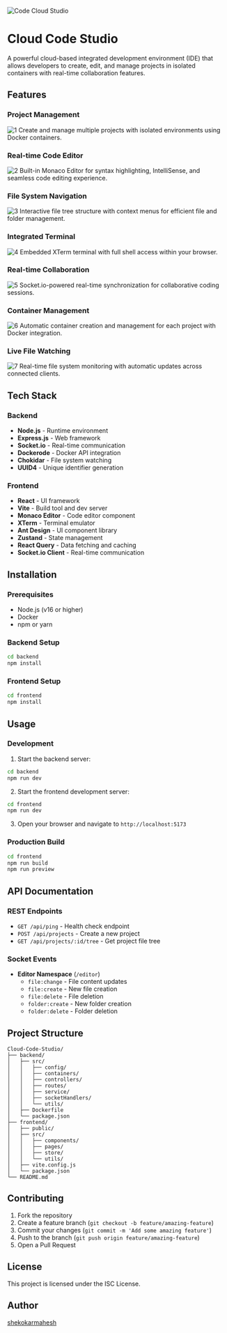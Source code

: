 ![Code Cloud Studio](frontend/public/Code-Cloud-Studio.png)

# Cloud Code Studio

A powerful cloud-based integrated development environment (IDE) that allows developers to create, edit, and manage projects in isolated containers with real-time collaboration features.

## Features

### Project Management
![1](frontend/public/1.png)
Create and manage multiple projects with isolated environments using Docker containers.

### Real-time Code Editor
![2](frontend/public/2.png)
Built-in Monaco Editor for syntax highlighting, IntelliSense, and seamless code editing experience.

### File System Navigation
![3](frontend/public/3.png)
Interactive file tree structure with context menus for efficient file and folder management.

### Integrated Terminal
![4](frontend/public/4.png)
Embedded XTerm terminal with full shell access within your browser.

### Real-time Collaboration
![5](frontend/public/5.png)
Socket.io-powered real-time synchronization for collaborative coding sessions.

### Container Management
![6](frontend/public/6.png)
Automatic container creation and management for each project with Docker integration.

### Live File Watching
![7](frontend/public/7.png)
Real-time file system monitoring with automatic updates across connected clients.

## Tech Stack

### Backend
- **Node.js** - Runtime environment
- **Express.js** - Web framework
- **Socket.io** - Real-time communication
- **Dockerode** - Docker API integration
- **Chokidar** - File system watching
- **UUID4** - Unique identifier generation

### Frontend
- **React** - UI framework
- **Vite** - Build tool and dev server
- **Monaco Editor** - Code editor component
- **XTerm** - Terminal emulator
- **Ant Design** - UI component library
- **Zustand** - State management
- **React Query** - Data fetching and caching
- **Socket.io Client** - Real-time communication

## Installation

### Prerequisites
- Node.js (v16 or higher)
- Docker
- npm or yarn

### Backend Setup
```bash
cd backend
npm install
```

### Frontend Setup
```bash
cd frontend
npm install
```

## Usage

### Development
1. Start the backend server:
```bash
cd backend
npm run dev
```

2. Start the frontend development server:
```bash
cd frontend
npm run dev
```

3. Open your browser and navigate to `http://localhost:5173`

### Production Build
```bash
cd frontend
npm run build
npm run preview
```

## API Documentation

### REST Endpoints
- `GET /api/ping` - Health check endpoint
- `POST /api/projects` - Create a new project
- `GET /api/projects/:id/tree` - Get project file tree

### Socket Events
- **Editor Namespace** (`/editor`)
  - `file:change` - File content updates
  - `file:create` - New file creation
  - `file:delete` - File deletion
  - `folder:create` - New folder creation
  - `folder:delete` - Folder deletion

## Project Structure

```
Cloud-Code-Studio/
├── backend/
│   ├── src/
│   │   ├── config/
│   │   ├── containers/
│   │   ├── controllers/
│   │   ├── routes/
│   │   ├── service/
│   │   ├── socketHandlers/
│   │   └── utils/
│   ├── Dockerfile
│   └── package.json
├── frontend/
│   ├── public/
│   ├── src/
│   │   ├── components/
│   │   ├── pages/
│   │   ├── store/
│   │   └── utils/
│   ├── vite.config.js
│   └── package.json
└── README.md
```

## Contributing

1. Fork the repository
2. Create a feature branch (`git checkout -b feature/amazing-feature`)
3. Commit your changes (`git commit -m 'Add some amazing feature'`)
4. Push to the branch (`git push origin feature/amazing-feature`)
5. Open a Pull Request

## License

This project is licensed under the ISC License.

## Author

[shekokarmahesh](https://github.com/shekokarmahesh)